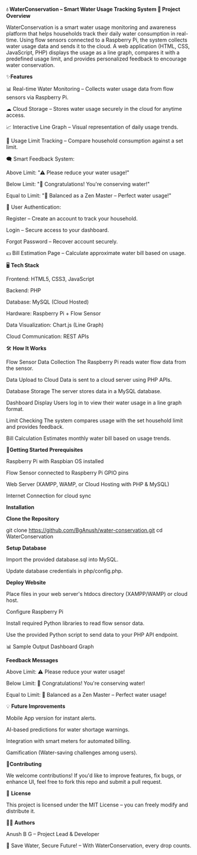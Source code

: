 **💧 WaterConservation – Smart Water Usage Tracking System
📌 Project Overview**

WaterConservation is a smart water usage monitoring and awareness platform that helps households track their daily water consumption in real-time.
Using flow sensors connected to a Raspberry Pi, the system collects water usage data and sends it to the cloud.
A web application (HTML, CSS, JavaScript, PHP) displays the usage as a line graph, compares it with a predefined usage limit, and provides personalized feedback to encourage water conservation.

✨**Features**

📊 Real-time Water Monitoring – Collects water usage data from flow sensors via Raspberry Pi.

☁ Cloud Storage – Stores water usage securely in the cloud for anytime access.

📈 Interactive Line Graph – Visual representation of daily usage trends.

🎯 Usage Limit Tracking – Compare household consumption against a set limit.

🗨 Smart Feedback System:

Above Limit: "⚠ Please reduce your water usage!"

Below Limit: "🎉 Congratulations! You're conserving water!"

Equal to Limit: "🧘 Balanced as a Zen Master – Perfect water usage!"

🔐 User Authentication:

Register – Create an account to track your household.

Login – Secure access to your dashboard.

Forgot Password – Recover account securely.

💵 Bill Estimation Page – Calculate approximate water bill based on usage.

🖥️ **Tech Stack**

Frontend: HTML5, CSS3, JavaScript

Backend: PHP

Database: MySQL (Cloud Hosted)

Hardware: Raspberry Pi + Flow Sensor

Data Visualization: Chart.js (Line Graph)

Cloud Communication: REST APIs

🛠️ **How It Works**

Flow Sensor Data Collection
The Raspberry Pi reads water flow data from the sensor.

Data Upload to Cloud
Data is sent to a cloud server using PHP APIs.

Database Storage
The server stores data in a MySQL database.

Dashboard Display
Users log in to view their water usage in a line graph format.

Limit Checking
The system compares usage with the set household limit and provides feedback.

Bill Calculation
Estimates monthly water bill based on usage trends.


🚀**Getting Started Prerequisites**

Raspberry Pi with Raspbian OS installed

Flow Sensor connected to Raspberry Pi GPIO pins

Web Server (XAMPP, WAMP, or Cloud Hosting with PHP & MySQL)

Internet Connection for cloud sync

**Installation**

**Clone the Repository**

git clone https://github.com/BgAnush/water-conservation.git
cd WaterConservation


**Setup Database**

Import the provided database.sql into MySQL.

Update database credentials in php/config.php.

**Deploy Website**

Place files in your web server's htdocs directory (XAMPP/WAMP) or cloud host.

Configure Raspberry Pi

Install required Python libraries to read flow sensor data.

Use the provided Python script to send data to your PHP API endpoint.

📊 Sample Output
Dashboard Graph

**Feedback Messages**

Above Limit: ⚠ Please reduce your water usage!

Below Limit: 🎉 Congratulations! You're conserving water!

Equal to Limit: 🧘 Balanced as a Zen Master – Perfect water usage!

💡 **Future Improvements**

Mobile App version for instant alerts.

AI-based predictions for water shortage warnings.

Integration with smart meters for automated billing.

Gamification (Water-saving challenges among users).

🤝**Contributing**

We welcome contributions!
If you'd like to improve features, fix bugs, or enhance UI, feel free to fork this repo and submit a pull request.

📜 **License**

This project is licensed under the MIT License – you can freely modify and distribute it.

👨‍💻 **Authors**

Anush B G – Project Lead & Developer

🌊 Save Water, Secure Future! – With WaterConservation, every drop counts.
